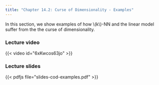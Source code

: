 ```yaml
---
title: "Chapter 14.2: Curse of Dimensionality - Examples"
---
```

In this section, we show examples of how \\(k\\)-NN and the linear model suffer from the the curse of dimensionality. 

<!--more-->

### Lecture video

{{< video id="6xKwcos63jo" >}}

### Lecture slides

{{< pdfjs file="slides-cod-examples.pdf" >}}
